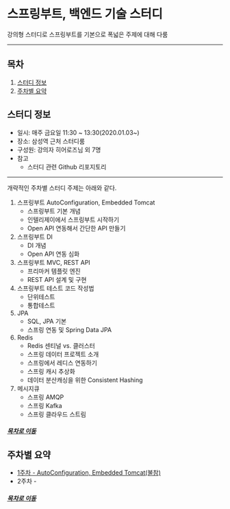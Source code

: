 스프링부트, 백엔드 기술 스터디
=====
강의형 스터디로 스프링부트를 기본으로 폭넓은 주제에 대해 다룸
- - -
## 목차
1. [스터디 정보](#스터디-정보)
2. [주차별 요약](#주차별-요약)

## 스터디 정보
* 일시: 매주 금요일 11:30 ~ 13:30(2020.01.03~)
* 장소: 삼성역 근처 스터디룸
* 구성원: 강의자 히어로즈님 외 7명
* 참고
	* 스터디 관련 Github 리포지토리

- - -
개략적인 주차별 스터디 주제는 아래와 같다.

1. 스프링부트 AutoConfiguration, Embedded Tomcat
	* 스프링부트 기본 개념
	* 인텔리제이에서 스프링부트 시작하기
	* Open API 연동해서 간단한 API 만들기
2. 스프링부트 DI
	* DI 개념
	* Open API 연동 심화
3. 스프링부트 MVC, REST API
	* 프리마커 템플릿 엔진
	* REST API 설계 및 구현
4. 스프링부트 테스트 코드 작성법
	* 단위테스트
	* 통합테스트
5. JPA
	* SQL, JPA 기본
	* 스프링 연동 및 Spring Data JPA
6. Redis
	* Redis 센티널 vs. 클러스터
	* 스프링 데이터 프로젝트 소개
	* 스프링에서 레디스 연동하기
	* 스프링 캐시 추상화
	* 데이터 분산캐싱을 위한 Consistent Hashing
7. 메시지큐
	* 스프링 AMQP
	* 스프링 Kafka
	* 스프링 클라우드 스트림

##### [목차로 이동](#목차)

## 주차별 요약
* [1주차 - AutoConfiguration, Embedded Tomcat(불참)](week_1.md)
* 2주차 - 

##### [목차로 이동](#목차)